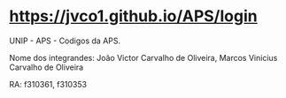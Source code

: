 # https://jvco1.github.io/APS/login
UNIP - APS - Codigos da APS.

Nome dos integrandes: João Victor Carvalho de Oliveira, Marcos Vinicius Carvalho de Oliveira 

RA: f310361, f310353
